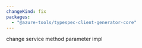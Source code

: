 ```yaml
---
changeKind: fix
packages:
  - "@azure-tools/typespec-client-generator-core"
---
```


change service method parameter impl

